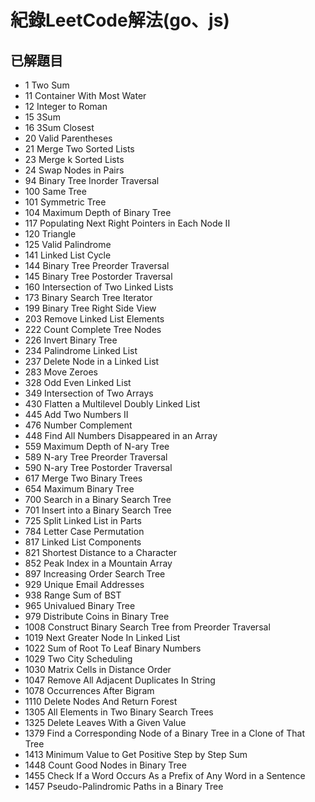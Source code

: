 # 紀錄LeetCode解法(go、js)

## 已解題目
* 1 Two Sum
* 11 Container With Most Water
* 12 Integer to Roman
* 15 3Sum
* 16 3Sum Closest
* 20 Valid Parentheses
* 21 Merge Two Sorted Lists
* 23 Merge k Sorted Lists
* 24 Swap Nodes in Pairs
* 94 Binary Tree Inorder Traversal
* 100 Same Tree
* 101 Symmetric Tree
* 104 Maximum Depth of Binary Tree
* 117 Populating Next Right Pointers in Each Node II
* 120 Triangle
* 125 Valid Palindrome
* 141 Linked List Cycle
* 144 Binary Tree Preorder Traversal
* 145 Binary Tree Postorder Traversal
* 160 Intersection of Two Linked Lists
* 173 Binary Search Tree Iterator
* 199 Binary Tree Right Side View
* 203 Remove Linked List Elements
* 222 Count Complete Tree Nodes
* 226 Invert Binary Tree
* 234 Palindrome Linked List
* 237 Delete Node in a Linked List
* 283 Move Zeroes
* 328 Odd Even Linked List
* 349 Intersection of Two Arrays
* 430 Flatten a Multilevel Doubly Linked List
* 445 Add Two Numbers II
* 476 Number Complement
* 448 Find All Numbers Disappeared in an Array
* 559 Maximum Depth of N-ary Tree
* 589 N-ary Tree Preorder Traversal
* 590 N-ary Tree Postorder Traversal
* 617 Merge Two Binary Trees
* 654 Maximum Binary Tree
* 700 Search in a Binary Search Tree
* 701 Insert into a Binary Search Tree
* 725 Split Linked List in Parts
* 784 Letter Case Permutation
* 817 Linked List Components
* 821 Shortest Distance to a Character
* 852 Peak Index in a Mountain Array
* 897 Increasing Order Search Tree
* 929 Unique Email Addresses
* 938 Range Sum of BST
* 965 Univalued Binary Tree
* 979 Distribute Coins in Binary Tree
* 1008 Construct Binary Search Tree from Preorder Traversal
* 1019 Next Greater Node In Linked List
* 1022 Sum of Root To Leaf Binary Numbers
* 1029 Two City Scheduling
* 1030 Matrix Cells in Distance Order
* 1047 Remove All Adjacent Duplicates In String
* 1078 Occurrences After Bigram
* 1110 Delete Nodes And Return Forest
* 1305 All Elements in Two Binary Search Trees
* 1325 Delete Leaves With a Given Value
* 1379 Find a Corresponding Node of a Binary Tree in a Clone of That Tree
* 1413 Minimum Value to Get Positive Step by Step Sum
* 1448 Count Good Nodes in Binary Tree
* 1455 Check If a Word Occurs As a Prefix of Any Word in a Sentence
* 1457 Pseudo-Palindromic Paths in a Binary Tree